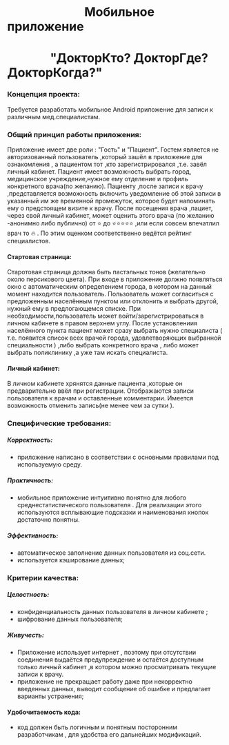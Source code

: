 #  &nbsp; &nbsp; &nbsp; &nbsp; &nbsp; &nbsp; &nbsp; &nbsp; &nbsp; &nbsp;&nbsp;&nbsp;&nbsp;&nbsp;&nbsp;&nbsp;&nbsp; Мобильное приложение
# &nbsp; &nbsp; &nbsp; &nbsp; &nbsp; &nbsp;&nbsp; &nbsp; "ДокторКто? ДокторГде? ДокторКогда?"

### Концепция проекта:

Требуется разработать мобильное Android приложение для записи к различным мед.специалистам.

### Общий принцип работы приложения:
Приложение имеет две роли : "Гость" и "Пациент". Гостем является не авторизованный  пользователь ,который зашёл в приложение для ознакомления , а пациентом тот ,кто зарегистрировался ,т.е. завёл личный кабинет. Пациент имеет возможность выбрать город, медицинское учреждение,нужное ему отделение и профиль конкретного врача(по желанию). 
Пациенту ,после записи к врачу ,представляется возможность включить уведомление об этой записи в указанный им же временной промежуток, которое будет напоминать ему о предстоящем визите к врачу.
После посещения врача ,пациет, через свой личный кабинет, может оценить этого врача (по желанию -анонимно либо публично) от  :star:  до :star::star::star::star::star: ,или если совсем впечатлил врач то  :fire:  . По этим оценком соответственно ведётся рейтинг специалистов.

#### Стартовая страница:
Старотовая страница должна быть пастэльных тонов (желательно около персикового цвета).
При входе в приложение должно появляться окно с автоматическим определением города, в котором на данный момент находится пользователь. Пользователь может согласиться с предложенным населённым пунктом или отклонить и выбрать другой, нужный ему в предлогающемся списке. 
При необходимости,пользователь может войти/зарегистрироваться в личном кабинете в правом верхнем углу. 
После установлениия населённого пункта пациент может сразу выбрать нужно специалиста ( т.е. появится список всех врачей города, удовлетворяющих выбранной специальности )  ,либо выбрать конкретного врача , либо может выбрать поликлинику ,а уже там искать специалиста. 


#### Личный кабинет:
 В личном кабинете хрянятся данные пациента ,которые он предварительно ввёл при регистрации. 
Отображаются записи пользователя к врачам и оставленные комментарии. 
Имеется возможность отменить запись(не менее чем за сутки ).


### Специфические требования:
##### Корректность:
* приложение написано в соответствии с основными правилами под используемую среду.

##### Практичность:
* мобильное приложение интуитивно понятно для любого среднестатистического пользователя . Для реализации этого используются всплывающие подсказки и наименования кнопок достаточно понятны. 

##### Эффективность:
* автоматическое заполнение данных пользователя из соц.сети.
*  используется кэширование данных;

### Критерии качества:

##### Целостность: 
* конфиденциальность данных пользователя в личном кабинете ;
* шифрование данных пользователя;

##### Живучесть:
* Приложение использует интернет , поэтому при отсутствии соединения выдаётся предупреждение и остаётся доступным только личный кабинет ,в котором можно просматривать текущие записи к врачу.
* приложение не прекращает работу даже при некорректно введенных данных, выводит  сообщение об ошибке и предлагает варианты устранения;

#### Удобочитаемость кода:
* код должен быть логичным и понятным посторонним разработчикам , для удобства его дальнейших модификаций. 

